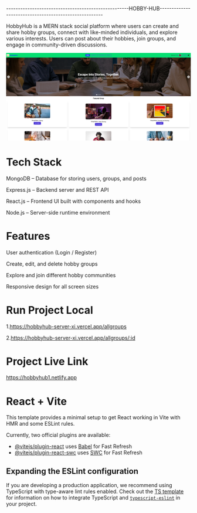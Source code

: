 ----------------------------------------------------HOBBY-HUB------------------------------------------------------


HobbyHub is a MERN stack social platform where users can create and share hobby groups, connect with like-minded individuals, and explore various interests. Users can post about their hobbies, join groups, and engage in community-driven discussions.

![](https://github.com/Shdeveloper12/Hobby-Hub-Client/blob/main/hobbyhub.jpg.png)
# Tech Stack

MongoDB – Database for storing users, groups, and posts

Express.js – Backend server and REST API

React.js – Frontend UI built with components and hooks

Node.js – Server-side runtime environment


# Features
User authentication (Login / Register)

Create, edit, and delete hobby groups

Explore and join different hobby communities

Responsive design for all screen sizes


# Run Project Local
1.https://hobbyhub-server-xi.vercel.app/allgroups

2.https://hobbyhub-server-xi.vercel.app/allgroups/:id


# Project Live Link
https://hobbyhub1.netlify.app











# React + Vite

This template provides a minimal setup to get React working in Vite with HMR and some ESLint rules.

Currently, two official plugins are available:

- [@vitejs/plugin-react](https://github.com/vitejs/vite-plugin-react/blob/main/packages/plugin-react) uses [Babel](https://babeljs.io/) for Fast Refresh
- [@vitejs/plugin-react-swc](https://github.com/vitejs/vite-plugin-react/blob/main/packages/plugin-react-swc) uses [SWC](https://swc.rs/) for Fast Refresh

## Expanding the ESLint configuration

If you are developing a production application, we recommend using TypeScript with type-aware lint rules enabled. Check out the [TS template](https://github.com/vitejs/vite/tree/main/packages/create-vite/template-react-ts) for information on how to integrate TypeScript and [`typescript-eslint`](https://typescript-eslint.io) in your project.
